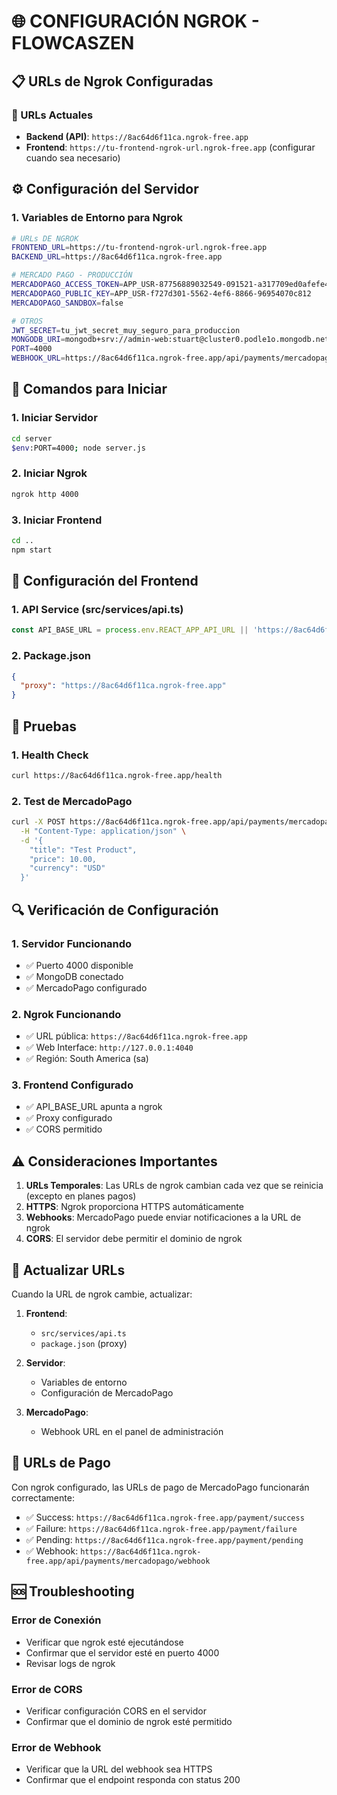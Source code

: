 # 🌐 CONFIGURACIÓN NGROK - FLOWCASZEN

## 📋 URLs de Ngrok Configuradas

### 🔗 URLs Actuales
- **Backend (API)**: `https://8ac64d6f11ca.ngrok-free.app`
- **Frontend**: `https://tu-frontend-ngrok-url.ngrok-free.app` (configurar cuando sea necesario)

## ⚙️ Configuración del Servidor

### 1. Variables de Entorno para Ngrok
```bash
# URLs DE NGROK
FRONTEND_URL=https://tu-frontend-ngrok-url.ngrok-free.app
BACKEND_URL=https://8ac64d6f11ca.ngrok-free.app

# MERCADO PAGO - PRODUCCIÓN
MERCADOPAGO_ACCESS_TOKEN=APP_USR-87756889032549-091521-a317709ed0afefe4482910d029ebcded-419183457
MERCADOPAGO_PUBLIC_KEY=APP_USR-f727d301-5562-4ef6-8866-96954070c812
MERCADOPAGO_SANDBOX=false

# OTROS
JWT_SECRET=tu_jwt_secret_muy_seguro_para_produccion
MONGODB_URI=mongodb+srv://admin-web:stuart@cluster0.podle1o.mongodb.net/maurito-22
PORT=4000
WEBHOOK_URL=https://8ac64d6f11ca.ngrok-free.app/api/payments/mercadopago/webhook
```

## 🚀 Comandos para Iniciar

### 1. Iniciar Servidor
```bash
cd server
$env:PORT=4000; node server.js
```

### 2. Iniciar Ngrok
```bash
ngrok http 4000
```

### 3. Iniciar Frontend
```bash
cd ..
npm start
```

## 🔧 Configuración del Frontend

### 1. API Service (src/services/api.ts)
```typescript
const API_BASE_URL = process.env.REACT_APP_API_URL || 'https://8ac64d6f11ca.ngrok-free.app';
```

### 2. Package.json
```json
{
  "proxy": "https://8ac64d6f11ca.ngrok-free.app"
}
```

## 🧪 Pruebas

### 1. Health Check
```bash
curl https://8ac64d6f11ca.ngrok-free.app/health
```

### 2. Test de MercadoPago
```bash
curl -X POST https://8ac64d6f11ca.ngrok-free.app/api/payments/mercadopago/create-preference \
  -H "Content-Type: application/json" \
  -d '{
    "title": "Test Product",
    "price": 10.00,
    "currency": "USD"
  }'
```

## 🔍 Verificación de Configuración

### 1. Servidor Funcionando
- ✅ Puerto 4000 disponible
- ✅ MongoDB conectado
- ✅ MercadoPago configurado

### 2. Ngrok Funcionando
- ✅ URL pública: `https://8ac64d6f11ca.ngrok-free.app`
- ✅ Web Interface: `http://127.0.0.1:4040`
- ✅ Región: South America (sa)

### 3. Frontend Configurado
- ✅ API_BASE_URL apunta a ngrok
- ✅ Proxy configurado
- ✅ CORS permitido

## ⚠️ Consideraciones Importantes

1. **URLs Temporales**: Las URLs de ngrok cambian cada vez que se reinicia (excepto en planes pagos)
2. **HTTPS**: Ngrok proporciona HTTPS automáticamente
3. **Webhooks**: MercadoPago puede enviar notificaciones a la URL de ngrok
4. **CORS**: El servidor debe permitir el dominio de ngrok

## 🔄 Actualizar URLs

Cuando la URL de ngrok cambie, actualizar:

1. **Frontend**:
   - `src/services/api.ts`
   - `package.json` (proxy)

2. **Servidor**:
   - Variables de entorno
   - Configuración de MercadoPago

3. **MercadoPago**:
   - Webhook URL en el panel de administración

## 📱 URLs de Pago

Con ngrok configurado, las URLs de pago de MercadoPago funcionarán correctamente:
- ✅ Success: `https://8ac64d6f11ca.ngrok-free.app/payment/success`
- ✅ Failure: `https://8ac64d6f11ca.ngrok-free.app/payment/failure`
- ✅ Pending: `https://8ac64d6f11ca.ngrok-free.app/payment/pending`
- ✅ Webhook: `https://8ac64d6f11ca.ngrok-free.app/api/payments/mercadopago/webhook`

## 🆘 Troubleshooting

### Error de Conexión
- Verificar que ngrok esté ejecutándose
- Confirmar que el servidor esté en puerto 4000
- Revisar logs de ngrok

### Error de CORS
- Verificar configuración CORS en el servidor
- Confirmar que el dominio de ngrok esté permitido

### Error de Webhook
- Verificar que la URL del webhook sea HTTPS
- Confirmar que el endpoint responda con status 200
